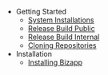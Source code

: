 * Getting Started
	* [System Installations](systemsetup.md)
	* [Release Build Public](bizapppublic.md)
	* [Release Build Internal](bizappinternal.md)
 	* [Cloning Repositories](cloningrepo.md)
* Installation
	* [Installing Bizapp](installbizapp.md)